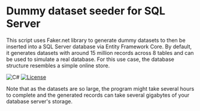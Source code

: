﻿# Dummy dataset seeder for SQL Server
This script uses Faker.net library to generate dummy datasets to then be inserted into a SQL Server database via Entity Framework Core.
By default, it generates datasets with around 15 million records across 8 tables and can be used to simulate a real database.
For this use case, the database structure resembles a simple online store.

![C#](https://img.shields.io/badge/c%23-%23178600.svg?style=for-the-badge&logo=csharp&logoColor=white)
[![License](https://img.shields.io/github/license/Loupeznik/SqlServerDataSeeder?style=for-the-badge)](./LICENSE)

Note that as the datasets are so large, the program might take several hours to 
complete and the generated records can take several gigabytes of your database server's storage.
